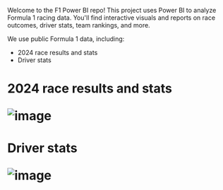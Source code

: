 Welcome to the F1 Power BI repo! This project uses Power BI to analyze Formula 1 racing data. You'll find interactive visuals and reports on race outcomes, driver stats, team rankings, and more.

We use public Formula 1 data, including:
- 2024 race results and stats
- Driver stats

<h1> 2024 race results and stats

![image](https://github.com/user-attachments/assets/4355a72e-7590-4c9d-9c85-57bba7e5ebc0)

<h1> Driver stats

![image](https://github.com/user-attachments/assets/923c6c2a-cd32-4409-9fa2-9cff9eed07ad)
